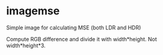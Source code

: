 # imagemse
Simple image for calculating MSE (both LDR and HDR)

Compute RGB difference and divide it with width\*height. Not width\*height\*3.
